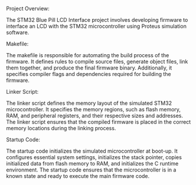 Project Overview:

The STM32 Blue Pill LCD Interface project involves developing firmware to interface an LCD with the STM32 microcontroller using Proteus simulation software.

Makefile:

The makefile is responsible for automating the build process of the firmware. It defines rules to compile source files, generate object files, link them together, and produce the final firmware binary. Additionally, it specifies compiler flags and dependencies required for building the firmware.

Linker Script:

The linker script defines the memory layout of the simulated STM32 microcontroller. It specifies the memory regions, such as flash memory, RAM, and peripheral registers, and their respective sizes and addresses. The linker script ensures that the compiled firmware is placed in the correct memory locations during the linking process.

Startup Code:

The startup code initializes the simulated microcontroller at boot-up. It configures essential system settings, initializes the stack pointer, copies initialized data from flash memory to RAM, and initializes the C runtime environment. The startup code ensures that the microcontroller is in a known state and ready to execute the main firmware code.
